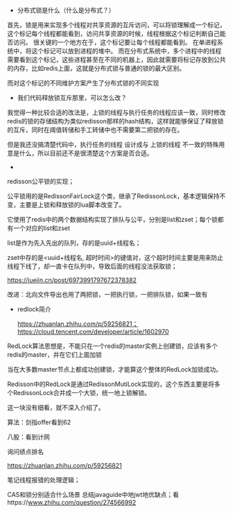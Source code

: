 - 分布式锁是什么（什么是分布式？）

首先，锁是用来实现多个线程对共享资源的互斥访问，可以将锁理解成一个标记，这个标记每个线程都能看到，访问共享资源的时候，线程根据这个标记判断自己能否访问。
很关键的一个地方在于，这个标记要让每个线程都能看到。
在单进程系统中，将这个标记可以放到进程的堆中。
而在分布式系统中，多个进程中的线程需要看到这个标记，这些进程甚至在不同的机器上，因此就需要将标记存放到公共的内存，比如redis上面，这就是分布式锁与普通的锁的最大区别。

而对这个标记的不同维护方案产生了分布式锁的不同实现



- 我们代码释放锁互斥那里，可以怎么改？

我觉得一种比较合适的改法是，上锁的线程与执行任务的线程应该一致，同时修改redis的锁的存储结构为类似redisson那样的hash结构，这样就能够保证了释放锁的互斥，同时在阈值转储和手工转储中也不需要第二把锁的存在。

但是我还没搞清楚代码中，执行任务的线程    设计成与   上锁的线程   不一致的特殊用意是什么，所以目前还不是很清楚这个方案是否合适。



- 

redisson公平锁的实现；

公平锁用的是RedissonFairLock这个类，继承了RedissonLock，基本逻辑保持不变，主要是上锁和释放锁的lua脚本改变了。

它使用了redis中的两个数据结构实现了排队与公平，分别是list和zset；每个锁都有一个对应的list和zset

list是作为先入先出的队列，存的是uuid+线程名；

zset中存的是<uuid+线程名, 超时时间>的键值对，这个超时时间主要是用来防止线程下线了，却一直卡在队列中，导致后面的线程没法获取锁；

https://juejin.cn/post/6973991797672378382



改进：北向文件导出也用了两把锁，一把执行锁，一把排队锁，如果一致有





- redlock简介

  https://zhuanlan.zhihu.com/p/59256821；https://cloud.tencent.com/developer/article/1602970

RedLock算法思想是，不能只在一个redis的master实例上创建锁，应该有多个redis的master，并在它们上面加锁

当在大多数master节点上都成功创建锁，才能算这个整体的RedLock加锁成功。

Redisson中的RedLock是通过RedissonMutiLock实现的，这个东西主要是将多个RedissonLock合并成一个大锁，统一地上锁解锁。

这一块没有细看，就不深入介绍了。





算法：剑指offer看到62

八股：看到计网

询问绩点排名







https://zhuanlan.zhihu.com/p/59256821

笔记线程报错的处理逻辑；

CAS和锁分别适合什么场景
总结javaguide中地jwt地优缺点；看https://www.zhihu.com/question/274566992


